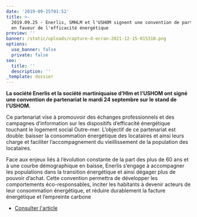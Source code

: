 ```yaml
---
date: '2019-09-25T01:52'
title: >-
  2019.09.25 - Enerlis, SMHLM et l'USHOM signent une convention de partenariat
  en faveur de l'efficacité énergétique
preview: ''
banner: /static/uploads/capture-d-ecran-2021-12-15-015310.png
options:
  use_banner: false
  private: false
seo:
  title: ''
  description: ''
_template: dossier
---
```


**La société Enerlis et la société martiniquaise d’Hlm et l’USHOM ont signé une convention de partenariat le mardi 24 septembre sur le stand de l’USHOM.**

Ce partenariat vise à promouvoir des échanges professionnels et des campagnes d’information sur les dispositifs d’efficacité énergétique touchant le logement social Outre-mer. L’objectif de ce partenariat est double: baisser la consommation énergétique des locataires et ainsi leurs charge et faciliter l’accompagnement du vieillissement de la population des locataires.

Face aux enjeux liés à l’évolution constante de la part des plus de 60 ans et à une courbe démographique en baisse, Enerlis s’engage à accompagner les populations dans la transition énergétique et ainsi dégager plus de pouvoir d’achat. Cette convention permettra de développer les comportements éco-responsables, inciter les habitants à devenir acteurs de leur consommation énergétique, et réduire durablement la facture énergétique et l’empreinte carbone

* [Consulter l'article](https://outremers360.com/fil-info-appli/80eme-congres-hlm-enerlis-lush-outre-mer-et-la-societe-martiniquaise-dhlm-signent-une-convention-de-partenariat-en-faveur-de-lefficacite-energetique)
